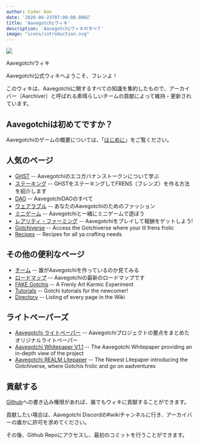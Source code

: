 ```yaml
---
author: Coder Dan
date: '2020-04-23T07:00:00.000Z'
title: 'Aavegotchiウィキ'
description: 'Aavegotchiウィキのすべて'
image: "icons/introduction.svg"
---
```


<div class="headerImageContainer">
<img class="headerImage" src="/icons/introduction.svg">
<p class="headerImageText">Aavegotchiウィキ</p>
</div>

Aavegotchi公式ウィキへようこそ、フレンよ！

このウィキは、Aavegotchiに関するすべての知識を集約したもので、アーカイバー（Aarchiver）と呼ばれる素晴らしいチームの貢献によって維持・更新されています。

## Aavegotchiは初めてですか？

Aavegotchiのゲームの概要については、「[はじめに](/introduction)」をご覧ください。

## 人気のページ
* [GHST](/ghst) -- Aavegotchiのエコガバナンストークンについて学ぶ
* [ステーキング](/staking) -- GHSTをステーキングしてFRENS（フレンズ）を作る方法を紹介します
* [DAO](/dao) -- AavegotchiDAOのすべて
* [ウェアラブル](/wearables) -- あなたのAavegotchiのためのファッション
* [ミニゲーム](/minigames) -- Aavegotchiと一緒にミニゲームで遊ぼう
* [レアリティ・ファーミング](/rarity-farming) -- Aavegotchiをプレイして報酬をゲットしよう!
* [Gotchiverse](/gotchiverse) -- Access the Gotchiverse where your lil frens frolic
* [Recipes](/recipes) -- Recipes for all ya crafting needs

## その他の便利なページ

* [チーム](/team) -- 誰がAavegotchiを作っているのか見てみる
* [ロードマップ](/roadmap) -- Aavegotchiの最新のロードマップです
* [FAKE Gotchis](https://www.fakegotchis.com/) -- A Frenly Art Karmic Experiment
* [Tutorials](/tutorials) -- Gotchi tutorials for the newcomer!
* [Directory](/directory) -- Listing of every page in the Wiki

## ライトペーパーズ

* [Aavegotchi ライトペーパー](https://docs.google.com/document/d/1aTijRP1Rd_Z8iu6IISWCct7TWRdzK3x-lfrucgM_7Cg/edit#heading=h.el8lgo9q7kkr) -- Aavegotchiプロジェクトの要点をまとめたオリジナルライトペーパー
* [Aavegotchi Whitepaper V1.1](https://docs.google.com/document/d/186zOapKeHNNJ9y8LIByQQ64rs0eJUlEF/) -- The Aavegotchi Whitepaper providing an in-depth view of the project
* [Aavegotchi REALM Litepaper](https://docs.google.com/document/d/1hUHF29F3_tByWd8ezSphYEE0gPJYg3K5CN1K-X3_WK8/edit) -- The Newest Litepaper introducing the Gotchiverse, where Gotchis frolic and go on aadventures

## 貢献する

[Github](https://github.com/aavegotchi/aavegotchi-wiki)への書き込み権限があれば、誰でもウィキに貢献することができます。

貢献したい場合は、Aavegotchi Discordの#wikiチャンネルに行き、アーカイバーの誰かに許可を求めてください。

その後、Github Repoにアクセスし、最初のコミットを行うことができます。 